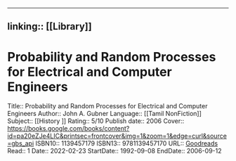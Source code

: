 
---
linking:: [[Library]]
---
# Probability and Random Processes for Electrical and Computer Engineers
Title:: Probability and Random Processes for Electrical and Computer Engineers
Author:: John A. Gubner
Language:: [[Tamil NonFiction]]
Subject:: [[History ]]
Rating:: 5/10
Publish date:: 2006
Cover:: https://books.google.com/books/content?id=pa20eZJe4LIC&printsec=frontcover&img=1&zoom=1&edge=curl&source=gbs_api
ISBN10:: 1139457179
ISBN13:: 9781139457170
URL:: [Goodreads](https://www.goodreads.com/search?qid=&q=9781139457170)
Read:: 1
Date:: 2022-02-23
StartDate:: 1992-09-08
EndDate:: 2006-09-12